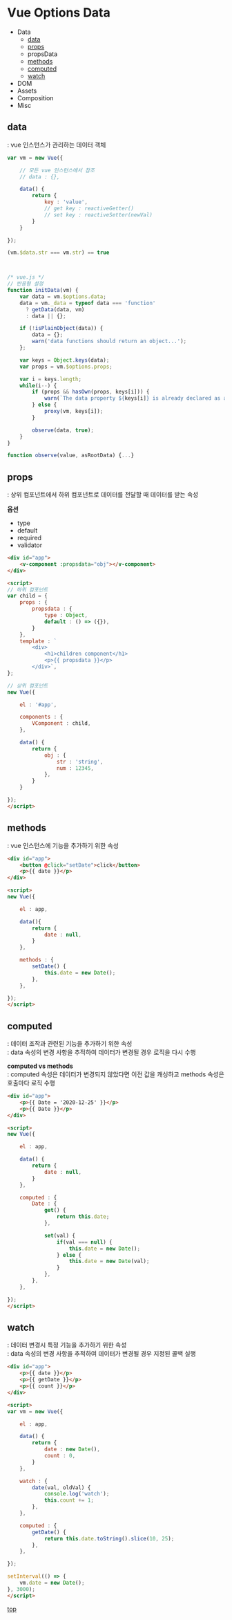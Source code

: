 # Vue Options Data

- Data
    - [data](#data)
    - [props](#props)
    - propsData
    - [methods](#methods)
    - [computed](#computed)
    - [watch](#watch)
- DOM
- Assets
- Composition
- Misc



## data
: vue 인스턴스가 관리하는 데이터 객체

```js
var vm = new Vue({

    // 모든 vue 인스턴스에서 참조
    // data : {},

    data() {
        return {
            key : 'value',
            // get key : reactiveGetter()
            // set key : reactiveSetter(newVal)
        }
    }

});

(vm.$data.str === vm.str) == true



/* vue.js */
// 반응형 설정  
function initData(vm) {
    var data = vm.$options.data;
    data = vm._data = typeof data === 'function'
      ? getData(data, vm)
      : data || {};

    if (!isPlainObject(data)) {
        data = {};
        warn('data functions should return an object...');
    };

    var keys = Object.keys(data);
    var props = vm.$options.props;

    var i = keys.length;
    while(i--) {
        if (props && hasOwn(props, keys[i])) {
            warn(`The data property ${keys[i]} is already declared as a prop...`);
        } else {
            proxy(vm, keys[i]);
        }

        observe(data, true);
    }
}

function observe(value, asRootData) {...}
```



## props
: 상위 컴포넌트에서 하위 컴포넌트로 데이터를 전달할 때 데이터를 받는 속성

**옵션**    
- type
- default
- required
- validator


```html
<div id="app">
    <v-component :propsdata="obj"></v-component>
</div>

<script>
// 하위 컴포넌트
var child = {
    props : {
        propsdata : {
            type : Object,
            default : () => ({}),
        }
    },
    template : `
        <div>
            <h1>children component</h1>
            <p>{{ propsdata }}</p>
        </div>`,
};

// 상위 컴포넌트
new Vue({

    el : '#app',

    components : {
        VComponent : child,
    },

    data() {
        return {
            obj : {
                str : 'string',
                num : 12345,
            },
        }
    }

});
</script>
```



## methods
: vue 인스턴스에 기능을 추가하기 위한 속성

```html
<div id="app">
    <button @click="setDate">click</button>
    <p>{{ date }}</p>
</div>

<script>
new Vue({

    el : app,

    data(){
        return {
            date : null,
        }
    },

    methods : {
        setDate() {
            this.date = new Date();
        },
    },

});
</script>
```



## computed
: 데이터 조작과 관련된 기능을 추가하기 위한 속성    
: data 속성의 변경 사항을 추적하여 데이터가 변경될 경우 로직을 다시 수행      

**computed vs methods**    
: computed 속성은 데이터가 변경되지 않았다면 이전 값을 캐싱하고 methods 속성은 호출마다 로직 수행       


```html
<div id="app">
    <p>{{ Date = '2020-12-25' }}</p>
    <p>{{ Date }}</p>
</div>

<script>
new Vue({

    el : app,

    data() {
        return {
            date : null,
        }
    },

    computed : {
        Date : {
            get() {
                return this.date;
            },

            set(val) {
                if(val === null) {
                    this.date = new Date();
                } else {
                    this.date = new Date(val);
                }
            },
        },
    },

});
</script>
```



## watch
: 데이터 변경시 특정 기능을 추가하기 위한 속성    
: data 속성의 변경 사항을 추적하여 데이터가 변경될 경우 지정된 콜백 실행  

```html
<div id="app">
    <p>{{ date }}</p>
    <p>{{ getDate }}</p>
    <p>{{ count }}</p>
</div>

<script>
var vm = new Vue({

    el : app,

    data() {
        return {
            date : new Date(),
            count : 0,
        }
    },

    watch : {
        date(val, oldVal) {
            console.log('watch');
            this.count += 1;
        },
    },

    computed : {
        getDate() {
            return this.date.toString().slice(10, 25);
        },
    },

});

setInterval(() => {
    vm.date = new Date();
}, 3000);
</script>
```



[top](#)

